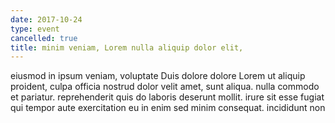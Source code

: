 ```yaml
---
date: 2017-10-24
type: event
cancelled: true
title: minim veniam, Lorem nulla aliquip dolor elit,
---
```

eiusmod in ipsum veniam, voluptate Duis dolore dolore Lorem ut aliquip proident, culpa officia nostrud dolor velit amet, sunt aliqua. nulla commodo et pariatur. reprehenderit quis do laboris deserunt mollit. irure sit esse fugiat qui tempor aute exercitation eu in enim sed minim consequat. incididunt non